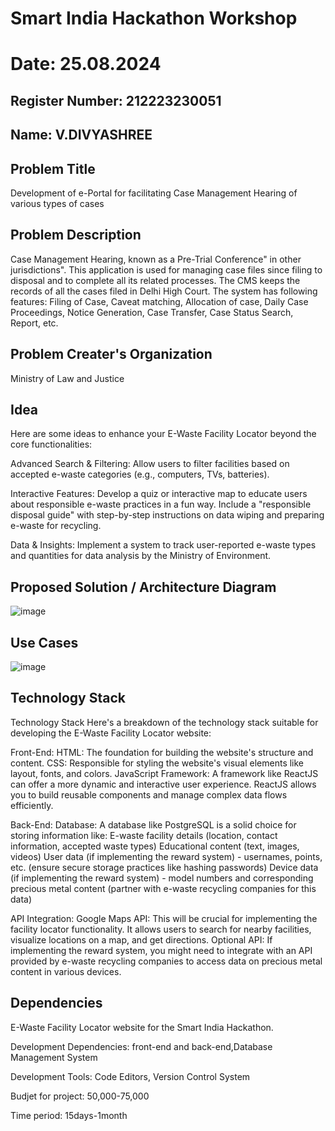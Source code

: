 # Smart India Hackathon Workshop
# Date: 25.08.2024
## Register Number: 212223230051
## Name: V.DIVYASHREE
## Problem Title
Development of e-Portal for facilitating Case Management Hearing of various types of cases
## Problem Description
Case Management Hearing, known as a Pre-Trial Conference" in other jurisdictions". This application is used for managing case files since filing to disposal and to complete all its related processes. The CMS keeps the records of all the cases filed in Delhi High Court. The system has following features: Filing of Case, Caveat matching, Allocation of case, Daily Case Proceedings, Notice Generation, Case Transfer, Case Status Search, Report, etc.
## Problem Creater's Organization
Ministry of Law and Justice

## Idea
Here are some ideas to enhance your E-Waste Facility Locator beyond the core functionalities:

Advanced Search & Filtering:
Allow users to filter facilities based on accepted e-waste categories (e.g., computers, TVs, batteries).

Interactive Features:
Develop a quiz or interactive map to educate users about responsible e-waste practices in a fun way. Include a "responsible disposal guide" with step-by-step instructions on data wiping and preparing e-waste for recycling.

Data & Insights:
Implement a system to track user-reported e-waste types and quantities for data analysis by the Ministry of Environment.

## Proposed Solution / Architecture Diagram

![image](https://github.com/user-attachments/assets/c6893c69-663f-44b8-afed-1110ab632289)



## Use Cases

![image](https://github.com/user-attachments/assets/bd3196f4-3d8d-45b9-a16c-69557e193932)


## Technology Stack

Technology Stack Here's a breakdown of the technology stack suitable for developing the E-Waste Facility Locator website:

Front-End:
HTML: The foundation for building the website's structure and content. CSS: Responsible for styling the website's visual elements like layout, fonts, and colors. JavaScript Framework: A framework like ReactJS can offer a more dynamic and interactive user experience. ReactJS allows you to build reusable components and manage complex data flows efficiently.

Back-End:
Database: A database like PostgreSQL is a solid choice for storing information like: E-waste facility details (location, contact information, accepted waste types) Educational content (text, images, videos) User data (if implementing the reward system) - usernames, points, etc. (ensure secure storage practices like hashing passwords) Device data (if implementing the reward system) - model numbers and corresponding precious metal content (partner with e-waste recycling companies for this data)

API Integration:
Google Maps API: This will be crucial for implementing the facility locator functionality. It allows users to search for nearby facilities, visualize locations on a map, and get directions. Optional API: If implementing the reward system, you might need to integrate with an API provided by e-waste recycling companies to access data on precious metal content in various devices.

## Dependencies

E-Waste Facility Locator website for the Smart India Hackathon.

Development Dependencies:
front-end and back-end,Database Management System

Development Tools:
Code Editors, Version Control System

Budjet for project:
50,000-75,000

Time period:
15days-1month


